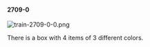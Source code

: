 #### 2709-0
![train-2709-0-0.png](https://github.com/lil-lab/nlvr/raw/master/nlvr/train/images/20/train-2709-0-0.png "train-2709-0-0.png")

There is a box with 4 items of 3 different colors.